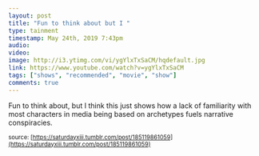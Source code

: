 ```yaml
---
layout: post
title: "Fun to think about but I "
type: tainment
timestamp: May 24th, 2019 7:43pm
audio: 
video: 
image: http://i3.ytimg.com/vi/ygYlxTxSaCM/hqdefault.jpg
link: https://www.youtube.com/watch?v=ygYlxTxSaCM
tags: ["shows", "recommended", "movie", "show"]
comments: true
---
```

Fun to think about, but I think this just shows how a lack of familiarity with most characters in media being based on archetypes fuels narrative conspiracies.



<small>source: [https://saturdayxiii.tumblr.com/post/185119861059](https://saturdayxiii.tumblr.com/post/185119861059)</small>
